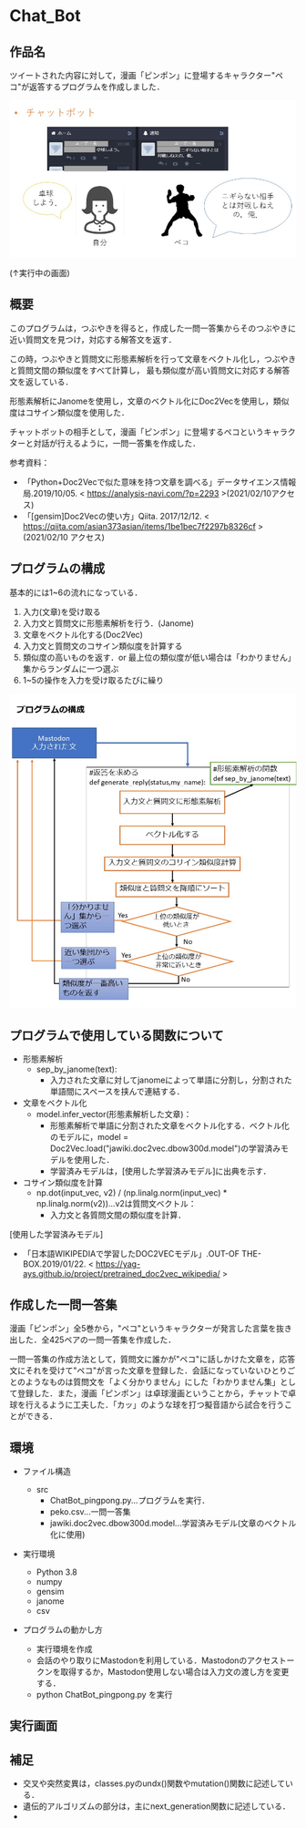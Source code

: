 # Chat_Bot

## 作品名
ツイートされた内容に対して，漫画「ピンポン」に登場するキャラクター"ペコ"が返答するプログラムを作成しました．

![chat](img/chatbot.jpg)

(↑実行中の画面)

## 概要
このプログラムは，つぶやきを得ると，作成した一問一答集からそのつぶやきに近い質問文を見つけ，対応する解答文を返す．

この時，つぶやきと質問文に形態素解析を行って文章をベクトル化し，つぶやきと質問文間の類似度をすべて計算し，
最も類似度が高い質問文に対応する解答文を返している．

形態素解析にJanomeを使用し，文章のベクトル化にDoc2Vecを使用し，類似度はコサイン類似度を使用した．

チャットボットの相手として，漫画「ピンポン」に登場するペコというキャラクターと対話が行えるように，一問一答集を作成した．

参考資料：
- 「Python+Doc2Vecで似た意味を持つ文章を調べる」データサイエンス情報局.2019/10/05.
< https://analysis-navi.com/?p=2293 >(2021/02/10アクセス)
- 「[gensim]Doc2Vecの使い方」Qiita. 2017/12/12.
< https://qiita.com/asian373asian/items/1be1bec7f2297b8326cf >(2021/02/10 アクセス)

## プログラムの構成  
基本的には1~6の流れになっている．

1. 入力(文章)を受け取る
2. 入力文と質問文に形態素解析を行う．(Janome)
3. 文章をベクトル化する(Doc2Vec)
4. 入力文と質問文のコサイン類似度を計算する
5. 類似度の高いものを返す．or 最上位の類似度が低い場合は「わかりません」集からランダムに一つ選ぶ
6. 1~5の操作を入力を受け取るたびに繰り

![program](img/program.jpg)

## プログラムで使用している関数について
- 形態素解析
  - sep_by_janome(text):
    - 入力された文章に対してjanomeによって単語に分割し，分割された単語間にスペースを挟んで連結する．
- 文章をベクトル化
  - model.infer_vector(形態素解析した文章)：
    - 形態素解析で単語に分割された文章をベクトル化する．ベクトル化のモデルに，model = Doc2Vec.load("jawiki.doc2vec.dbow300d.model")の学習済みモデルを使用した．
    - 学習済みモデルは，[使用した学習済みモデル]に出典を示す．
- コサイン類似度を計算
  - np.dot(input_vec, v2) / (np.linalg.norm(input_vec) * np.linalg.norm(v2))...v2は質問文ベクトル：
    - 入力文と各質問文間の類似度を計算．

[使用した学習済みモデル]
- 「日本語WIKIPEDIAで学習したDOC2VECモデル」.OUT-OF THE-BOX.2019/01/22.
< https://yag-ays.github.io/project/pretrained_doc2vec_wikipedia/ >

 
## 作成した一問一答集
漫画「ピンポン」全5巻から，"ペコ"というキャラクターが発言した言葉を抜き出した．全425ペアの一問一答集を作成した．

一問一答集の作成方法として，質問文に誰かが"ペコ"に話しかけた文章を，応答文にそれを受けて"ペコ"が言った文章を登録した．会話になっていないひとりごとのようなものは質問文を「よく分かりません」にした「わかりません集」として登録した．また，漫画「ピンポン」は卓球漫画ということから，チャットで卓球を行えるように工夫した．「カッ」のような球を打つ擬音語から試合を行うことができる．
                                                                                              

## 環境
- ファイル構造
    - src
       - ChatBot_pingpong.py...プログラムを実行．
       - peko.csv...一問一答集
       - jawiki.doc2vec.dbow300d.model...学習済みモデル(文章のベクトル化に使用)

- 実行環境
  - Python 3.8
  - numpy
  - gensim
  - janome
  - csv

- プログラムの動かし方
  - 実行環境を作成
  - 会話のやり取りにMastodonを利用している．Mastodonのアクセストークンを取得するか，Mastodon使用しない場合は入力文の渡し方を変更する．
  - python ChatBot_pingpong.py  を実行

## 実行画面

## 補足
- 交叉や突然変異は，classes.pyのundx()関数やmutation()関数に記述している．
- 遺伝的アルゴリズムの部分は，主にnext_generation関数に記述している．
- 
